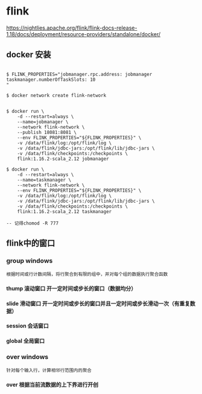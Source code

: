 # flink

https://nightlies.apache.org/flink/flink-docs-release-1.18/docs/deployment/resource-providers/standalone/docker/

## docker 安装

```

$ FLINK_PROPERTIES="jobmanager.rpc.address: jobmanager
taskmanager.numberOfTaskSlots: 10
"

$ docker network create flink-network


$ docker run \
    -d --restart=always \
    --name=jobmanager \
    --network flink-network \
    --publish 18081:8081 \
    --env FLINK_PROPERTIES="${FLINK_PROPERTIES}" \
    -v /data/flink/log:/opt/flink/log \
    -v /data/flink/jdbc-jars:/opt/flink/lib/jdbc-jars \
    -v /data/flink/checkpoints:/checkpoints \
    flink:1.16.2-scala_2.12 jobmanager
    
$ docker run \
    -d --restart=always \
    --name=taskmanager \
    --network flink-network \
    --env FLINK_PROPERTIES="${FLINK_PROPERTIES}" \
    -v /data/flink/log:/opt/flink/log \
    -v /data/flink/jdbc-jars:/opt/flink/lib/jdbc-jars \
    -v /data/flink/checkpoints:/checkpoints \
    flink:1.16.2-scala_2.12 taskmanager
    
-- 记得chomod -R 777

```

## flink中的窗口

### group windows

    根据时间或行计数间隔，将行聚合到有限的组中，并对每个组的数据执行聚合函数

#### thump 滚动窗口 开一定时间或步长的窗口（数据均分）

#### slide 滑动窗口 开一定时间或步长的窗口并且一定时间或步长滑动一次（有重复数据）

#### session 会话窗口

#### global 全局窗口

### over windows

    针对每个输入行，计算相邻行范围内的聚合

#### over 根据当前流数据的上下界进行开创